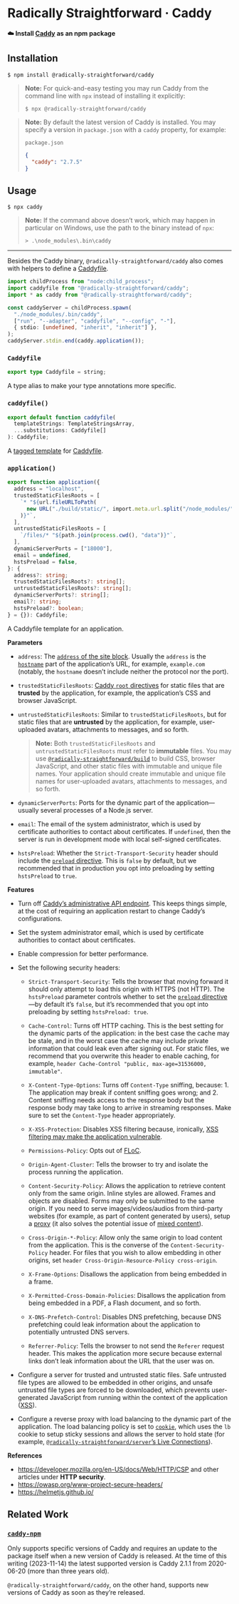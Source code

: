 # Radically Straightforward · Caddy

**☁️ Install [Caddy](https://caddyserver.com/) as an npm package**

## Installation

```console
$ npm install @radically-straightforward/caddy
```

> **Note:** For quick-and-easy testing you may run Caddy from the command line with `npx` instead of installing it explicitly:
>
> ```console
> $ npx @radically-straightforward/caddy
> ```

> **Note:** By default the latest version of Caddy is installed. You may specify a version in `package.json` with a `caddy` property, for example:
>
> `package.json`
>
> ```json
> {
>   "caddy": "2.7.5"
> }
> ```

## Usage

```console
$ npx caddy
```

> **Note:** If the command above doesn’t work, which may happen in particular on Windows, use the path to the binary instead of `npx`:
>
> ```console
> > .\node_modules\.bin\caddy
> ```

---

Besides the Caddy binary, `@radically-straightforward/caddy` also comes with helpers to define a [Caddyfile](https://caddyserver.com/docs/quick-starts/caddyfile).

```typescript
import childProcess from "node:child_process";
import caddyfile from "@radically-straightforward/caddy";
import * as caddy from "@radically-straightforward/caddy";

const caddyServer = childProcess.spawn(
  "./node_modules/.bin/caddy",
  ["run", "--adapter", "caddyfile", "--config", "-"],
  { stdio: [undefined, "inherit", "inherit"] },
);
caddyServer.stdin.end(caddy.application());
```

<!-- DOCUMENTATION START: ./source/index.mts -->

### `Caddyfile`

```typescript
export type Caddyfile = string;
```

A type alias to make your type annotations more specific.

### `caddyfile()`

```typescript
export default function caddyfile(
  templateStrings: TemplateStringsArray,
  ...substitutions: Caddyfile[]
): Caddyfile;
```

A [tagged template](https://developer.mozilla.org/en-US/docs/Web/JavaScript/Reference/Template_literals#tagged_templates) for [Caddyfile](https://caddyserver.com/docs/quick-starts/caddyfile).

### `application()`

```typescript
export function application({
  address = "localhost",
  trustedStaticFilesRoots = [
    `* "${url.fileURLToPath(
      new URL("./build/static/", import.meta.url.split("/node_modules/")[0]),
    )}"`,
  ],
  untrustedStaticFilesRoots = [
    `/files/* "${path.join(process.cwd(), "data")}"`,
  ],
  dynamicServerPorts = ["18000"],
  email = undefined,
  hstsPreload = false,
}: {
  address?: string;
  trustedStaticFilesRoots?: string[];
  untrustedStaticFilesRoots?: string[];
  dynamicServerPorts?: string[];
  email?: string;
  hstsPreload?: boolean;
} = {}): Caddyfile;
```

A Caddyfile template for an application.

**Parameters**

- `address`: The [`address` of the site block](https://caddyserver.com/docs/caddyfile/concepts#addresses). Usually the `address` is the [`hostname`](https://nodejs.org/api/url.html#url-strings-and-url-objects) part of the application’s URL, for example, `example.com` (notably, the `hostname` doesn’t include neither the protocol nor the port).

- `trustedStaticFilesRoots`: [Caddy `root` directives](https://caddyserver.com/docs/caddyfile/directives/root) for static files that are **trusted** by the application, for example, the application’s CSS and browser JavaScript.

- `untrustedStaticFilesRoots`: Similar to `trustedStaticFilesRoots`, but for static files that are **untrusted** by the application, for example, user-uploaded avatars, attachments to messages, and so forth.

  > **Note:** Both `trustedStaticFilesRoots` and `untrustedStaticFilesRoots` must refer to **immutable** files. You may use [`@radically-straightforward/build`](https://github.com/radically-straightforward/radically-straightforward/tree/main/build) to build CSS, browser JavaScript, and other static files with immutable and unique file names. Your application should create immutable and unique file names for user-uploaded avatars, attachments to messages, and so forth.

- `dynamicServerPorts`: Ports for the dynamic part of the application—usually several processes of a Node.js server.

- `email`: The email of the system administrator, which is used by certificate authorities to contact about certificates. If `undefined`, then the server is run in development mode with local self-signed certificates.

- `hstsPreload`: Whether the `Strict-Transport-Security` header should include the [`preload` directive](https://hstspreload.org/). This is `false` by default, but we recommended that in production you opt into preloading by setting `hstsPreload` to `true`.

**Features**

- Turn off [Caddy’s administrative API endpoint](https://caddyserver.com/docs/api). This keeps things simple, at the cost of requiring an application restart to change Caddy’s configurations.

- Set the system administrator email, which is used by certificate authorities to contact about certificates.

- Enable compression for better performance.

- Set the following security headers:

  - `Strict-Transport-Security`: Tells the browser that moving forward it should only attempt to load this origin with HTTPS (not HTTP). The `hstsPreload` parameter controls whether to set the [`preload` directive](https://hstspreload.org/)—by default it’s `false`, but it’s recommended that you opt into preloading by setting `hstsPreload: true`.

  - `Cache-Control`: Turns off HTTP caching. This is the best setting for the dynamic parts of the application: in the best case the cache may be stale, and in the worst case the cache may include private information that could leak even after signing out. For static files, we recommend that you overwrite this header to enable caching, for example, `header Cache-Control "public, max-age=31536000, immutable"`.

  - `X-Content-Type-Options`: Turns off `Content-Type` sniffing, because: 1. The application may break if content sniffing goes wrong; and 2. Content sniffing needs access to the response body but the response body may take long to arrive in streaming responses. Make sure to set the `Content-Type` header appropriately.

  - `X-XSS-Protection`: Disables XSS filtering because, ironically, [XSS filtering may make the application vulnerable](https://developer.mozilla.org/en-US/docs/Web/HTTP/Headers/X-XSS-Protection#vulnerabilities_caused_by_xss_filtering).

  - `Permissions-Policy`: Opts out of [FLoC](https://web.dev/articles/floc).

  - `Origin-Agent-Cluster`: Tells the browser to try and isolate the process running the application.

  - `Content-Security-Policy`: Allows the application to retrieve content only from the same origin. Inline styles are allowed. Frames and objects are disabled. Forms may only be submitted to the same origin. If you need to serve images/videos/audios from third-party websites (for example, as part of content generated by users), setup a [proxy](https://github.com/radically-straightforward/radically-straightforward/tree/main/server) (it also solves the potential issue of [mixed content](https://developer.mozilla.org/en-US/docs/Web/Security/Mixed_content)).

  - `Cross-Origin-*-Policy`: Allow only the same origin to load content from the application. This is the converse of the `Content-Security-Policy` header. For files that you wish to allow embedding in other origins, set `header Cross-Origin-Resource-Policy cross-origin`.

  - `X-Frame-Options`: Disallows the application from being embedded in a frame.

  - `X-Permitted-Cross-Domain-Policies`: Disallows the application from being embedded in a PDF, a Flash document, and so forth.

  - `X-DNS-Prefetch-Control`: Disables DNS prefetching, because DNS prefetching could leak information about the application to potentially untrusted DNS servers.

  - `Referrer-Policy`: Tells the browser to not send the `Referer` request header. This makes the application more secure because external links don’t leak information about the URL that the user was on.

- Configure a server for trusted and untrusted static files. Safe untrusted file types are allowed to be embedded in other origins, and unsafe untrusted file types are forced to be downloaded, which prevents user-generated JavaScript from running within the context of the application ([XSS](https://owasp.org/www-community/attacks/xss/)).

- Configure a reverse proxy with load balancing to the dynamic part of the application. The load balancing policy is set to [`cookie`](https://caddyserver.com/docs/caddyfile/directives/reverse_proxy#lb_policy), which uses the `lb` cookie to setup sticky sessions and allows the server to hold state (for example, [`@radically-straightforward/server`’s Live Connections](https://github.com/radically-straightforward/radically-straightforward/tree/main/server#live-connection)).

**References**

- <https://developer.mozilla.org/en-US/docs/Web/HTTP/CSP> and other articles under **HTTP security**.
- <https://owasp.org/www-project-secure-headers/>
- <https://helmetjs.github.io/>

<!-- DOCUMENTATION END: ./source/index.mts -->

## Related Work

### [`caddy-npm`](https://www.npmjs.com/package/caddy-npm)

Only supports specific versions of Caddy and requires an update to the package itself when a new version of Caddy is released. At the time of this writing (2023-11-14) the latest supported version is Caddy 2.1.1 from 2020-06-20 (more than three years old).

`@radically-straightforward/caddy`, on the other hand, supports new versions of Caddy as soon as they’re released.
